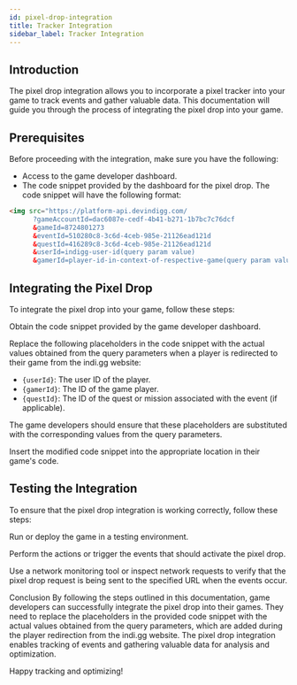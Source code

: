 ```yaml
---
id: pixel-drop-integration
title: Tracker Integration
sidebar_label: Tracker Integration
---
```


## Introduction

The pixel drop integration allows you to incorporate a pixel tracker into your game to track events and gather valuable data. This documentation will guide you through the process of integrating the pixel drop into your game.

## Prerequisites

Before proceeding with the integration, make sure you have the following:

- Access to the game developer dashboard.
- The code snippet provided by the dashboard for the pixel drop. The code snippet will have the following format:

```html
<img src="https://platform-api.devindigg.com/
      ?gameAccountId=dac6087e-cedf-4b41-b271-1b7bc7c76dcf
      &gameId=8724801273
      &eventId=510280c8-3c6d-4ceb-985e-21126ead121d
      &questId=416289c8-3c6d-4ceb-985e-21126ead121d
      &userId=indigg-user-id(query param value)
      &gamerId=player-id-in-context-of-respective-game(query param value)" />
```

## Integrating the Pixel Drop
To integrate the pixel drop into your game, follow these steps:

Obtain the code snippet provided by the game developer dashboard.

Replace the following placeholders in the code snippet with the actual values obtained from the query parameters when a player is redirected to their game from the indi.gg website:

- `{userId}`: The user ID of the player.
- `{gamerId}`: The ID of the game player.
- `{questId}`: The ID of the quest or mission associated with the event (if applicable).

The game developers should ensure that these placeholders are substituted with the corresponding values from the query parameters.

Insert the modified code snippet into the appropriate location in their game's code.

## Testing the Integration
To ensure that the pixel drop integration is working correctly, follow these steps:

Run or deploy the game in a testing environment.

Perform the actions or trigger the events that should activate the pixel drop.

Use a network monitoring tool or inspect network requests to verify that the pixel drop request is being sent to the specified URL when the events occur.

Conclusion
By following the steps outlined in this documentation, game developers can successfully integrate the pixel drop into their games. They need to replace the placeholders in the provided code snippet with the actual values obtained from the query parameters, which are added during the player redirection from the indi.gg website. The pixel drop integration enables tracking of events and gathering valuable data for analysis and optimization.

Happy tracking and optimizing!
